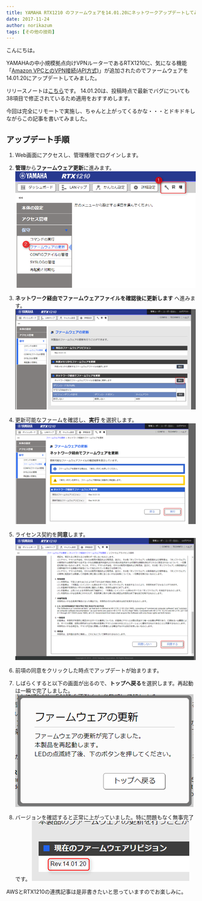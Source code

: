 ```yaml
---
title: YAMAHA RTX1210 のファームウェアを14.01.20にネットワークアップデートしてみた
date: 2017-11-24
author: norikazum
tags: [その他の技術]
---
```


こんにちは。

YAMAHAの中小規模拠点向けVPNルーターであるRTX1210に、気になる機能「[Amazon VPCとのVPN接続(API方式)](http://www.rtpro.yamaha.co.jp/RT/docs/cloud_vpn/amazon-vpc_api.html)」が追加されたのでファームウェアを14.01.20にアップデートしてみました。

リリースノートは[こちら](http://www.rtpro.yamaha.co.jp/RT/docs/relnote/Rev.14.01/relnote_14_01_20.html
)です。
14.01.20は、投稿時点で最新でバグについても38項目で修正されているため適用をおすすめします。

今回は完全にリモートで実施し、ちゃんと上がってくるかな・・・とドキドキしながらこの記事を書いてみました。

## アップデート手順
1. Web画面にアクセスし、管理権限でログインします。

1. **管理**から**ファームウェア更新**に進みます。
![](images/updated-rtx-1210-14-01-20-1.png)

1. **ネットワーク経由でファームウェアファイルを確認後に更新します** へ進みます。
![](images/updated-rtx-1210-14-01-20-2.png)

1. 更新可能なファームを確認し、**実行** を選択します。
![](images/updated-rtx-1210-14-01-20-3.png)

1. ライセンス契約を**同意**します。
![](images/updated-rtx-1210-14-01-20-4.png)

1. 前項の同意をクリックした時点でアップデートが始まります。

1. しばらくすると以下の画面が出るので、**トップへ戻る**を選択します。再起動は一瞬で完了しました。
![](images/updated-rtx-1210-14-01-20-5.png)

1. バージョンを確認すると正常に上がっていました。特に問題もなく無事完了です。
![](images/updated-rtx-1210-14-01-20-6.png)

AWSとRTX1210の連携記事は是非書きたいと思っていますのでお楽しみに。